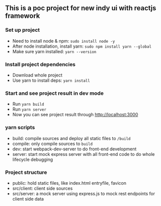 ## This is a poc project for new indy ui with reactjs framework


### Set up project    
  * Need to install node & npm: `sudo install node -y`   
  * After node installation, install yarn: `sudo npm install yarn --global`   
  * Make sure yarn installed: `yarn --version `   

### Install project dependencies
  * Download whole project  
  * Use yarn to install deps: `yarn install `  

### Start and see project result in dev mode
  * Run `yarn build`  
  * Run `yarn server`  
  * Now you can see project result through [http://localhost:3000](http://localhost:3000)   

### yarn scripts
  * build: compile sources and deploy all static files to `/build`  
  * compile: only compile sources to `build`  
  * dev: start webpack-dev-server to do front-end development   
  * server: start mock express server with all front-end code to do whole lifecycle debugging  

### Project structure
  * public: hold static files, like index.html entryfile, favicon  
  * src/client: client side sources  
  * src/server: a mock server using express.js to mock rest endpoints for client side data  
